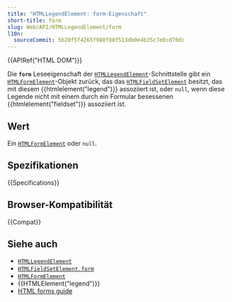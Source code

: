 ```yaml
---
title: "HTMLLegendElement: form-Eigenschaft"
short-title: form
slug: Web/API/HTMLLegendElement/form
l10n:
  sourceCommit: 5b20f5f4265f988f80f513db0e4b35c7e0cd70dc
---
```


{{APIRef("HTML DOM")}}

Die **`form`** Leseeigenschaft der [`HTMLLegendElement`](/de/docs/Web/API/HTMLLegendElement)-Schnittstelle gibt ein [`HTMLFormElement`](/de/docs/Web/API/HTMLFormElement)-Objekt zurück, das das [`HTMLFieldSetElement`](/de/docs/Web/API/HTMLFieldSetElement) besitzt, das mit diesem {{htmlelement("legend")}} assoziiert ist, oder `null`, wenn diese Legende nicht mit einem durch ein Formular besessenen {{htmlelement("fieldset")}} assoziiert ist.

## Wert

Ein [`HTMLFormElement`](/de/docs/Web/API/HTMLFormElement) oder `null`.

## Spezifikationen

{{Specifications}}

## Browser-Kompatibilität

{{Compat}}

## Siehe auch

- [`HTMLLegendElement`](/de/docs/Web/API/HTMLLegendElement)
- [`HTMLFieldSetElement.form`](/de/docs/Web/API/HTMLFieldSetElement/form)
- [`HTMLFormElement`](/de/docs/Web/API/HTMLFormElement)
- {{HTMLElement("legend")}}
- [HTML forms guide](/de/docs/Learn_web_development/Extensions/Forms)
